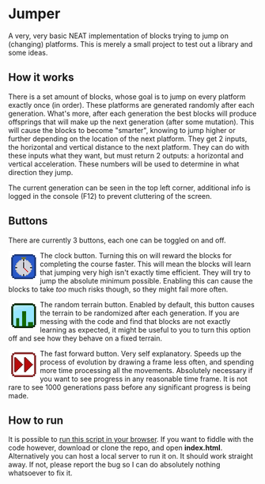 # Jumper
A very, very basic NEAT implementation of blocks trying to jump on (changing) platforms. 
This is merely a small project to test out a library and some ideas.

## How it works
There is a set amount of blocks, whose goal is to jump on every platform exactly once (in order).
These platforms are generated randomly after each generation.
What's more, after each generation the best blocks will produce offsprings that will make up the next generation (after some mutation).
This will cause the blocks to become "smarter", knowing to jump higher or further depending on the location of the next platform.
They get 2 inputs, the horizontal and vertical distance to the next platform.
They can do with these inputs what they want, but must return 2 outputs: a horizontal and vertical acceleration.
These numbers will be used to determine in what direction they jump.

The current generation can be seen in the top left corner, additional info is logged in the console (F12) to prevent cluttering of the screen.

## Buttons
There are currently 3 buttons, each one can be toggled on and off.

<a><img src="images/clock_1.png" align="left" height="64" width="64"></a>The clock button. 
Turning this on will reward the blocks for completing the course faster. 
This will mean the blocks will learn that jumping very high isn't exactly time efficient.
They will try to jump the absolute minimum possible. 
Enabling this can cause the blocks to take *too* much risks though, so they might fail more often.

<a><img src="images/rand_1.png" align="left" height="64" width="64"></a>The random terrain button.
Enabled by default, this button causes the terrain to be randomized after each generation.
If you are messing with the code and find that blocks are not exactly learning as expected, 
it might be useful to you to turn this option off and see how they behave on a fixed terrain.

<a><img src="images/ff_1.png" align="left" height="64" width="64"></a>The fast forward button.
Very self explanatory. Speeds up the process of evolution by drawing a frame less often, and spending more time processing all the movements.
Absolutely necessary if you want to see progress in any reasonable time frame.
It is not rare to see 1000 generations pass before any significant progress is being made.




## How to run
It is possible to [run this script in your browser](https://winnie334.github.io/jumper/). If you want to fiddle with the code however,
download or clone the repo, and open **index.html**. Alternatively you can host a local server to run it on. It should work straight away.
If not, please report the bug so I can do absolutely nothing whatsoever to fix it.
